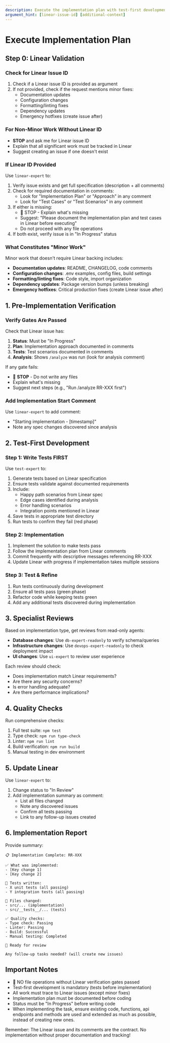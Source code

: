 ```yaml
---
description: Execute the implementation plan with test-first development approach. Accepts Linear issue ID as argument for work tracking. Minor fixes (docs, configs, formatting) don't require Linear backing.
argument_hint: [linear-issue-id] [additional-context]
---
```


# Execute Implementation Plan

## Step 0: Linear Validation

### Check for Linear Issue ID
1. Check if a Linear issue ID is provided as argument
2. If not provided, check if the request mentions minor fixes:
   - Documentation updates
   - Configuration changes
   - Formatting/linting fixes
   - Dependency updates
   - Emergency hotfixes (create issue after)

### For Non-Minor Work Without Linear ID
- **STOP** and ask me for Linear issue ID
- Explain that all significant work must be tracked in Linear
- Suggest creating an issue if one doesn't exist

### If Linear ID Provided
Use `linear-expert` to:
1. Verify issue exists and get full specification (description + all comments)
2. Check for required documentation in comments:
   - Look for "Implementation Plan" or "Approach" in any comment
   - Look for "Test Cases" or "Test Scenarios" in any comment
3. If either is missing:
   - 🛑 STOP - Explain what's missing
   - Suggest: "Please document the implementation plan and test cases in Linear before executing"
   - Do not proceed with any file operations
4. If both exist, verify issue is in "In Progress" status

### What Constitutes "Minor Work"
Minor work that doesn't require Linear backing includes:
- **Documentation updates**: README, CHANGELOG, code comments
- **Configuration changes**: .env examples, config files, build settings
- **Formatting/linting fixes**: Code style, import organization
- **Dependency updates**: Package version bumps (unless breaking)
- **Emergency hotfixes**: Critical production fixes (create Linear issue after)

## 1. Pre-Implementation Verification

### Verify Gates Are Passed
Check that Linear issue has:
1. **Status**: Must be "In Progress"
2. **Plan**: Implementation approach documented in comments
3. **Tests**: Test scenarios documented in comments
4. **Analysis**: Shows `/analyze` was run (look for analysis comment)

If any gate fails:
- 🛑 **STOP** - Do not write any files
- Explain what's missing
- Suggest next steps (e.g., "Run /analyze RR-XXX first")

### Add Implementation Start Comment
Use `linear-expert` to add comment:
- "Starting implementation - [timestamp]"
- Note any spec changes discovered since analysis

## 2. Test-First Development

### Step 1: Write Tests FIRST
Use `test-expert` to:
1. Generate tests based on Linear specification
2. Ensure tests validate against documented requirements
3. Include:
   - Happy path scenarios from Linear spec
   - Edge cases identified during analysis
   - Error handling scenarios
   - Integration points mentioned in Linear
4. Save tests in appropriate test directory
5. Run tests to confirm they fail (red phase)

### Step 2: Implementation
1. Implement the solution to make tests pass
2. Follow the implementation plan from Linear comments
3. Commit frequently with descriptive messages referencing RR-XXX
4. Update Linear with progress if implementation takes multiple sessions

### Step 3: Test & Refine
1. Run tests continuously during development
2. Ensure all tests pass (green phase)
3. Refactor code while keeping tests green
4. Add any additional tests discovered during implementation

## 3. Specialist Reviews

Based on implementation type, get reviews from read-only agents:
- **Database changes**: Use `db-expert-readonly` to verify schema/queries
- **Infrastructure changes**: Use `devops-expert-readonly` to check deployment impact
- **UI changes**: Use `ui-expert` to review user experience

Each review should check:
- Does implementation match Linear requirements?
- Are there any security concerns?
- Is error handling adequate?
- Are there performance implications?

## 4. Quality Checks

Run comprehensive checks:
1. Full test suite: `npm test`
2. Type check: `npm run type-check`
3. Linter: `npm run lint`
4. Build verification: `npm run build`
5. Manual testing in dev environment

## 5. Update Linear

Use `linear-expert` to:
1. Change status to "In Review"
2. Add implementation summary as comment:
   - List all files changed
   - Note any discovered issues
   - Confirm all tests passing
   - Link to any follow-up issues created

## 6. Implementation Report

Provide summary:
```
📋 Implementation Complete: RR-XXX

✅ What was implemented:
- [Key change 1]
- [Key change 2]

🧪 Tests written:
- X unit tests (all passing)
- Y integration tests (all passing)

📁 Files changed:
- src/... (implementation)
- src/__tests__/... (tests)

✅ Quality checks:
- Type check: Passing
- Linter: Passing
- Build: Successful
- Manual testing: Completed

🚀 Ready for review

Any follow-up tasks needed? (will create new issues)
```

## Important Notes

- 🚫 NO file operations without Linear verification gates passed
- Test-first development is mandatory (tests before implementation)
- All work must trace to Linear issues (except minor fixes)
- Implementation plan must be documented before coding
- Status must be "In Progress" before writing code
- When implementing the task, ensure existing code, functions, api endpoints and methods are used and extended as much as possible, instead of creating new ones.

Remember: The Linear issue and its comments are the contract. No implementation without proper documentation and tracking!